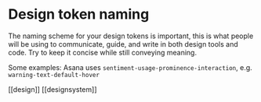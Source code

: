 # Design token naming

The naming scheme for your design tokens is important, this is what people will be using to communicate, guide, and write in both design tools and code. Try to keep it concise while still conveying meaning.

Some examples:
Asana uses `sentiment-usage-prominence-interaction`, e.g. `warning-text-default-hover`

[[design]]
[[designsystem]]